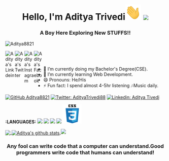 <h1 align="center">Hello, I'm Aditya Trivedi<img src="https://raw.githubusercontent.com/ABSphreak/ABSphreak/master/gifs/Hi.gif" width="50px">  <img src="https://github.com/TheDudeThatCode/TheDudeThatCode/blob/master/Assets/Developer.gif" width="80px"></h1>
<h3 align="center">A Boy Here Exploring New STUFFS!!</h3>
<p align="left"> <img src="https://komarev.com/ghpvc/?username=Aditya8821&label=Profile Views&color=blue&style=plastic" alt="Aditya8821" /> </p>

<a href="https://www.linkedin.com/in/aditya-trivedi-032090164/">
  <img align="left" alt="Aditya's Linkdein" width="30px" src="https://www.vectorlogo.zone/logos/linkedin/linkedin-icon.svg" />
</a>

<a href="https://twitter.com/AdityaTrivedi88">
  <img align="left" alt="Aditya's Twitter" width="30px" src="https://www.vectorlogo.zone/logos/twitter/twitter-official.svg" />
</a>

<a href="https://instagram.com/aditya8__8/">
  <img align="left" alt="Aditya's Instagram" width="30px" src="https://www.vectorlogo.zone/logos/instagram/instagram-icon.svg" />
</a>

<a href="https://www.facebook.com/aditya.trivedi.73700/">
  <img align="left" alt="Aditya's Facebook" width="30px" src="https://www.vectorlogo.zone/logos/facebook/facebook-icon.svg" />
</a>

<br/>
<br/>

- 🔭 I’m currently doing my Bachelor's Degree(CSE).
- 🌱 I’m currently learning Web Development.
- 😄 Pronouns: He/His
- ⚡ Fun fact: I spend almost 4-5hr listening 🎶Music daily.
 
[![GitHub Aditya8821](https://img.shields.io/github/followers/Aditya8821?label=follow&style=social)](https://github.com/Aditya8821)
[![Twitter: AdityaTrivedi88](https://img.shields.io/twitter/follow/AdityaTrivedi88?style=social)](https://twitter.com/AdityaTrivedi88)
[![Linkedin: Aditya Tivedi](https://img.shields.io/badge/-imthepk-blue?style=flat-square&logo=Linkedin&logoColor=white&link=https://www.linkedin.com/in/aditya-trivedi-032090164/)](https://www.linkedin.com/in/aditya-trivedi-032090164/)

**:LANGUAGES:**
<code><a href="https://en.wikipedia.org/wiki/C_(programming_language)"><img src="https://img.icons8.com/color/48/000000/c-programming.png"/></a></code>
<code><a href="https://www.python.org/"><img width="48px" src="https://www.vectorlogo.zone/logos/python/python-icon.svg"></a></code>
<code><a href="https://www.geeksforgeeks.org/data-structures/"><img src="https://img.icons8.com/plasticine/48/000000/tree-structure.png"></a></code>
<code><a href="https://en.wikipedia.org/wiki/HTML"><img width="48px" src="https://www.vectorlogo.zone/logos/w3_html5/w3_html5-icon.svg"></a></code>
<code><a href="https://en.wikipedia.org/wiki/CSS"><img width="60px" src="https://raw.githubusercontent.com/devicons/devicon/master/icons/css3/css3-original-wordmark.svg"></a></code>

<a href="https://github.com/Aditya8821">
  <img align="center" src="https://github-readme-stats.vercel.app/api/top-langs/?username=Aditya8821&theme=dark&hide_langs_below=1" />
</a>
<a href="https://github.com/Aditya8821">
 <img align="center" src="https://github-readme-stats.vercel.app/api?username=Aditya8821&&show_icons=true&title_color=ffffff&icon_color=bb2acf&text_color=daf7dc&bg_color=151515" alt="Aditya's github stats"/>
</a>


<a href="https://github.com/Aditya8821/github-readme-streak-stats">
    <img src="https://github-readme-streak-stats.herokuapp.com/?user=Aditya8821&theme=dark&hide_border=true&background=0D1117&stroke=0000"/>
  </a>
  
<div align="center">

### Any fool can write code that a computer can understand.Good programmers write code that humans can understand!

</div>
